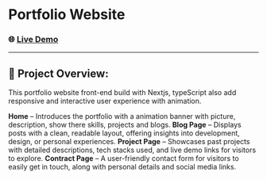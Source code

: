
# Portfolio Website

### 🌐 [Live Demo](https://portfolio-frontend-eight-zeta.vercel.app)  


---

## 📜 Project Overview:
This portfolio website front-end build with Nextjs, typeScript also add responsive and interactive user experience with animation.

**Home** – Introduces the portfolio with a animation banner with picture, description, show there skills, projects and blogs.
**Blog Page** – Displays posts with a clean, readable layout, offering insights into development, design, or personal experiences.
**Project Page** – Showcases past projects with detailed descriptions, tech stacks used, and live demo links for visitors to explore.
**Contract Page** –  A user-friendly contact form for visitors to easily get in touch, along with personal details and social media links.

